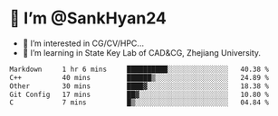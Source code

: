 # 👋 I’m @SankHyan24

- 👀 I’m interested in CG/CV/HPC...
- 🌱 I’m learning in State Key Lab of CAD&CG, Zhejiang University.

<!---
SankHyan24/SankHyan24 is a ✨ special ✨ repository because its `README.md` (this file) appears on your GitHub profile.
You can click the Preview link to take a look at your changes.
--->
<!--START_SECTION:waka-->

```txt
Markdown     1 hr 6 mins     ██████████░░░░░░░░░░░░░░░   40.38 %
C++          40 mins         ██████▒░░░░░░░░░░░░░░░░░░   24.89 %
Other        30 mins         ████▓░░░░░░░░░░░░░░░░░░░░   18.38 %
Git Config   17 mins         ██▓░░░░░░░░░░░░░░░░░░░░░░   10.80 %
C            7 mins          █▒░░░░░░░░░░░░░░░░░░░░░░░   04.84 %
```

<!--END_SECTION:waka-->
